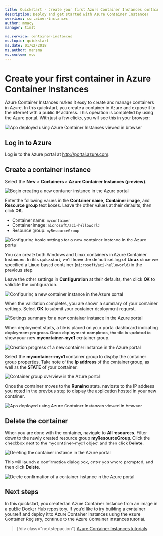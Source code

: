 ```yaml
---
title: Quickstart - Create your first Azure Container Instances container with the Azure portal
description: Deploy and get started with Azure Container Instances
services: container-instances
author: mmacy
manager: timlt

ms.service: container-instances
ms.topic: quickstart
ms.date: 01/02/2018
ms.author: marsma
ms.custom: mvc
---
```


# Create your first container in Azure Container Instances

Azure Container Instances makes it easy to create and manage containers in Azure. In this quickstart, you create a container in Azure and expose it to the internet with a public IP address. This operation is completed by using the Azure portal. With just a few clicks, you will see this in your browser:

![App deployed using Azure Container Instances viewed in browser][aci-portal-07]

## Log in to Azure

Log in to the Azure portal at http://portal.azure.com.

## Create a container instance

Select the **New** > **Containers** > **Azure Container Instances (preview)**.

![Begin creating a new container instance in the Azure portal][aci-portal-01]

Enter the following values in the **Container name**, **Container image**, and **Resource group** text boxes. Leave the other values at their defaults, then click **OK**.

* Container name: `mycontainer`
* Container image: `microsoft/aci-helloworld`
* Resource group: `myResourceGroup`

![Configuring basic settings for a new container instance in the Azure portal][aci-portal-03]

You can create both Windows and Linux containers in Azure Container Instances. In this quickstart, we'll leave the default setting of **Linux** since we specified a Linux-based container (`microsoft/aci-helloworld`) in the previous step.

Leave the other settings in **Configuration** at their defaults, then click **OK** to validate the configuration.

![Configuring a new container instance in the Azure portal][aci-portal-04]

When the validation completes, you are shown a summary of your container settings. Select **OK** to submit your container deployment request.

![Settings summary for a new container instance in the Azure portal][aci-portal-05]

When deployment starts, a tile is placed on your portal dashboard indicating deployment progress. Once deployment completes, the tile is updated to show your new **mycontainer-myc1** container group.

![Creation progress of a new container instance in the Azure portal][aci-portal-08]

Select the **mycontainer-myc1** container group to display the container group properties. Take note of the **Ip address** of the container group, as well as the **STATE** of your container.

![Container group overview in the Azure portal][aci-portal-06]

Once the container moves to the **Running** state, navigate to the IP address you noted in the previous step to display the application hosted in your new container.

![App deployed using Azure Container Instances viewed in browser][aci-portal-07]

## Delete the container
When you are done with the container, navigate to **All resources**. Filter down to the newly created resource group **myResourceGroup**. Click the checkbox next to the mycontainer-myc1 object and then click **Delete**.

![Deleting the container instance in the Azure portal][aci-portal-09]

This will launch a confirmation dialog box, enter yes where prompted, and then click **Delete**.

![Delete confirmation of a container instance in the Azure portal][aci-portal-10]

<!-- IMAGES -->
[aci-portal-01]: ./media/container-instances-quickstart-portal/qs-portal-01.png
[aci-portal-02]: ./media/container-instances-quickstart-portal/qs-portal-02.png
[aci-portal-03]: ./media/container-instances-quickstart-portal/qs-portal-03.png
[aci-portal-04]: ./media/container-instances-quickstart-portal/qs-portal-04.png
[aci-portal-05]: ./media/container-instances-quickstart-portal/qs-portal-05.png
[aci-portal-06]: ./media/container-instances-quickstart-portal/qs-portal-06.png
[aci-portal-07]: ./media/container-instances-quickstart-portal/qs-portal-07.png
[aci-portal-08]: ./media/container-instances-quickstart-portal/qs-portal-08.png
[aci-portal-09]: ./media/container-instances-quickstart-portal/qs-portal-09.png
[aci-portal-10]: ./media/container-instances-quickstart-portal/qs-portal-10.png

## Next steps

In this quickstart, you created an Azure Container Instance from an image in a public Docker Hub repository. If you'd like to try building a container yourself and deploy it to Azure Container Instances using the Azure Container Registry, continue to the Azure Container Instances tutorial.

> [!div class="nextstepaction"]
> [Azure Container Instances tutorials](./container-instances-tutorial-prepare-app.md)